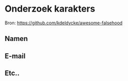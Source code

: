 # Onderzoek karakters

Bron: https://github.com/kdeldycke/awesome-falsehood

## Namen

## E-mail

## Etc..
